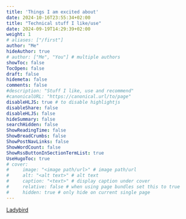 ```yaml
---
title: 'Things I am excited about'
date: 2024-10-16T23:55:34+02:00
title: "Technical stuff I like/use"
date: 2024-09-19T14:29:39+02:00
weight: 1
# aliases: ["/first"]
author: "Me"
hideAuthor: true
# author: ["Me", "You"] # multiple authors
showToc: false
TocOpen: false
draft: false
hidemeta: false
comments: false
#description: "Stuff I like, use and recommend"
#canonicalURL: "https://canonical.url/to/page"
disableHLJS: true # to disable highlightjs
disableShare: false
disableHLJS: false
hideSummary: false
searchHidden: false
ShowReadingTime: false
ShowBreadCrumbs: false
ShowPostNavLinks: false
ShowWordCount: false
ShowRssButtonInSectionTermList: true
UseHugoToc: true
# cover:
#     image: "<image path/url>" # image path/url
#     alt: "<alt text>" # alt text
#     caption: "<text>" # display caption under cover
#     relative: false # when using page bundles set this to true
#     hidden: true # only hide on current single page
---
```


[Ladybird](https://ladybird.org/)
